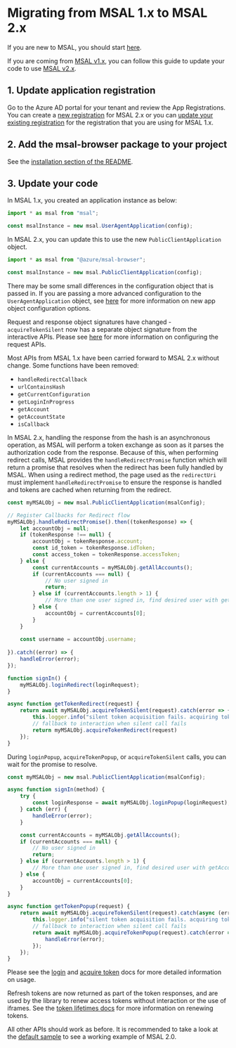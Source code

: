 # Migrating from MSAL 1.x to MSAL 2.x

If you are new to MSAL, you should start [here](./initialization.md).

If you are coming from [MSAL v1.x](../../msal-common/), you can follow this guide to update your code to use [MSAL v2.x](../../msal-browser/).

## 1. Update application registration

Go to the Azure AD portal for your tenant and review the App Registrations. You can create a [new registration](https://docs.microsoft.com/en-us/azure/active-directory/develop/scenario-spa-app-registration#create-the-app-registration) for MSAL 2.x or you can [update your existing registration](https://docs.microsoft.com/en-us/azure/active-directory/develop/scenario-spa-app-registration#redirect-uri-msaljs-20-with-auth-code-flow) for the registration that you are using for MSAL 1.x.

## 2. Add the msal-browser package to your project

See the [installation section of the README](../README.md#installation).

## 3. Update your code

In MSAL 1.x, you created an application instance as below:

```javascript
import * as msal from "msal";

const msalInstance = new msal.UserAgentApplication(config);
```

In MSAL 2.x, you can update this to use the new `PublicClientApplication` object.

```javascript
import * as msal from "@azure/msal-browser";

const msalInstance = new msal.PublicClientApplication(config);
```

There may be some small differences in the configuration object that is passed in. If you are passing a more advanced configuration to the `UserAgentApplication` object, see [here](./configuration.md) for more information on new app object configuration options.

Request and response object signatures have changed - `acquireTokenSilent` now has a separate object signature from the interactive APIs. Please see [here](./request-response-object.md) for more information on configuring the request APIs. 

Most APIs from MSAL 1.x have been carried forward to MSAL 2.x without change. Some functions have been removed:
- `handleRedirectCallback`
- `urlContainsHash`
- `getCurrentConfiguration`
- `getLoginInProgress`
- `getAccount`
- `getAccountState`
- `isCallback`

In MSAL 2.x, handling the response from the hash is an asynchronous operation, as MSAL will perform a token exchange as soon as it parses the authorization code from the response. Because of this, when performing redirect calls, MSAL provides the `handleRedirectPromise` function which will return a promise that resolves when the redirect has been fully handled by MSAL. When using a redirect method, the page used as the `redirectUri` must implement  `handleRedirectPromise` to ensure the response is handled and tokens are cached when returning from the redirect.

```javascript
const myMSALObj = new msal.PublicClientApplication(msalConfig); 

// Register Callbacks for Redirect flow
myMSALObj.handleRedirectPromise().then((tokenResponse) => {
    let accountObj = null;
    if (tokenResponse !== null) {
        accountObj = tokenResponse.account;
        const id_token = tokenResponse.idToken;
        const access_token = tokenResponse.accessToken;
    } else {
        const currentAccounts = myMSALObj.getAllAccounts();
        if (currentAccounts === null) {
            // No user signed in
            return;
        } else if (currentAccounts.length > 1) {
            // More than one user signed in, find desired user with getAccountByUsername(username)
        } else {
            accountObj = currentAccounts[0];
        }
    }
    
    const username = accountObj.username;
   
}).catch((error) => {
    handleError(error);
});

function signIn() {
    myMSALObj.loginRedirect(loginRequest);
}

async function getTokenRedirect(request) {
    return await myMSALObj.acquireTokenSilent(request).catch(error => {
        this.logger.info("silent token acquisition fails. acquiring token using redirect");
        // fallback to interaction when silent call fails
        return myMSALObj.acquireTokenRedirect(request)
    });
}
```

During `loginPopup`, `acquireTokenPopup`, or `acquireTokenSilent` calls, you can wait for the promise to resolve.

```javascript
const myMSALObj = new msal.PublicClientApplication(msalConfig); 

async function signIn(method) {
    try {
        const loginResponse = await myMSALObj.loginPopup(loginRequest);
    } catch (err) {
        handleError(error);
    }

    const currentAccounts = myMSALObj.getAllAccounts();
    if (currentAccounts === null) {
        // No user signed in
        return;
    } else if (currentAccounts.length > 1) {
        // More than one user signed in, find desired user with getAccountByUsername(username)
    } else {
        accountObj = currentAccounts[0];
    }
}

async function getTokenPopup(request) {
    return await myMSALObj.acquireTokenSilent(request).catch(async (error) => {
        this.logger.info("silent token acquisition fails. acquiring token using popup");
        // fallback to interaction when silent call fails
        return await myMSALObj.acquireTokenPopup(request).catch(error => {
            handleError(error);
        });
    });
}
```

Please see the [login](./login-user.md) and [acquire token](./acquire-token.md) docs for more detailed information on usage.

Refresh tokens are now returned as part of the token responses, and are used by the library to renew access tokens without interaction or the use of iframes. See the [token lifetimes docs](./token-lifetimes.md) for more information on renewing tokens.

All other APIs should work as before. It is recommended to take a look at the [default sample](../../../samples/VanillaJSTestApp2.0/default) to see a working example of MSAL 2.0.
